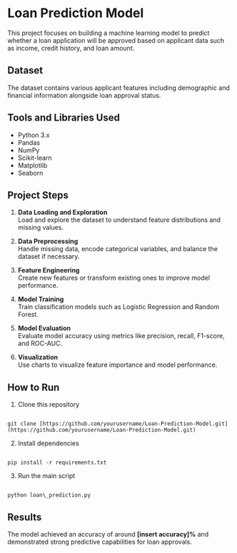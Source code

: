# Loan Prediction Model

This project focuses on building a machine learning model to predict whether a loan application will be approved based on applicant data such as income, credit history, and loan amount.

## Dataset

The dataset contains various applicant features including demographic and financial information alongside loan approval status.

## Tools and Libraries Used

- Python 3.x  
- Pandas  
- NumPy  
- Scikit-learn  
- Matplotlib  
- Seaborn  

## Project Steps

1. **Data Loading and Exploration**  
   Load and explore the dataset to understand feature distributions and missing values.

2. **Data Preprocessing**  
   Handle missing data, encode categorical variables, and balance the dataset if necessary.

3. **Feature Engineering**  
   Create new features or transform existing ones to improve model performance.

4. **Model Training**  
   Train classification models such as Logistic Regression and Random Forest.

5. **Model Evaluation**  
   Evaluate model accuracy using metrics like precision, recall, F1-score, and ROC-AUC.

6. **Visualization**  
   Use charts to visualize feature importance and model performance.

## How to Run

1. Clone this repository  
```

git clone [https://github.com/yourusername/Loan-Prediction-Model.git](https://github.com/yourusername/Loan-Prediction-Model.git)

```

2. Install dependencies  
```

pip install -r requirements.txt

```

3. Run the main script  
```

python loan\_prediction.py

```

## Results

The model achieved an accuracy of around **[insert accuracy]%** and demonstrated strong predictive capabilities for loan approvals.
